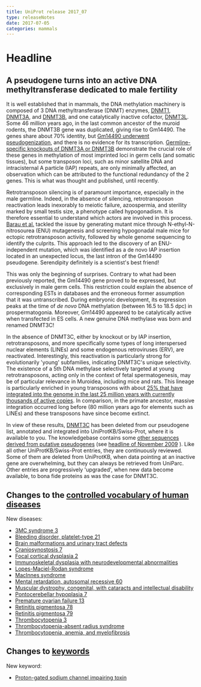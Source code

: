 ```yaml
---
title: UniProt release 2017_07
type: releaseNotes
date: 2017-07-05
categories: mammals
---
```


# Headline

## A pseudogene turns into an active DNA methyltransferase dedicated to male fertility

It is well established that in mammals, the DNA methylation machinery is composed of 3 DNA methyltransferase (DNMT) enzymes, [DNMT1](http://www.uniprot.org/uniprotkb?query=gene:dnmt1+AND+taxonomy:337687+AND+reviewed:yes), [DNMT3A](http://www.uniprot.org/uniprotkb?query=gene:dnmt3a+AND+taxonomy:337687+AND+reviewed:yes), and [DNMT3B](http://www.uniprot.org/uniprotkb?query=gene:dnmt3b+AND+taxonomy:337687+AND+reviewed:yes), and one catalytically inactive cofactor, [DNMT3L](http://www.uniprot.org/uniprotkb?query=gene:dnmt3l+AND+taxonomy:337687+AND+reviewed:yes). Some 46 million years ago, in the last common ancestor of the muroid rodents, the DNMT3B gene was duplicated, giving rise to Gm14490. The genes share about 70% identity, but [Gm14490 underwent pseudogenization](https://www.ncbi.nlm.nih.gov/pubmed/15203217), and there is no evidence for its transcription. [Germline-specific knockouts of DNMT3A or DNMT3B](https://www.ncbi.nlm.nih.gov/pubmed/15215868,17616512) demonstrate the crucial role of these genes in methylation of most imprinted loci in germ cells (and somatic tissues), but some transposon loci, such as minor satellite DNA and intracisternal A particle (IAP) repeats, are only minimally affected, an observation which can be attributed to the functional redundancy of the 2 genes. This is what was thought and published, until recently.

Retrotransposon silencing is of paramount importance, especially in the male germline. Indeed, in the absence of silencing, retrotransposon reactivation leads inexorably to meiotic failure, azoospermia, and sterility marked by small testis size, a phenotype called hypogonadism. It is therefore essential to understand which actors are involved in this process. [Barau et al.](https://www.ncbi.nlm.nih.gov/pubmed/27856912) tackled the issue by generating mutant mice through N-ethyl-N-nitrosourea (ENU) mutagenesis and screening hypogonadal male mice for ectopic retrotransposon activity, followed by whole genome sequencing to identify the culprits. This approach led to the discovery of an ENU-independent mutation, which was identified as a de novo IAP insertion located in an unexpected locus, the last intron of the Gm14490 pseudogene. Serendipity definitely is a scientist's best friend!

This was only the beginning of surprises. Contrary to what had been previously reported, the Gm14490 gene proved to be expressed, but exclusively in male germ cells. This restriction could explain the absence of corresponding ESTs in databases and the erroneous former assumption that it was untranscribed. During embryonic development, its expression peaks at the time of _de novo_ DNA methylation (between 16.5 to 18.5 dpc) in prospermatogonia. Moreover, Gm14490 appeared to be catalytically active when transfected in ES cells. A new genuine DNA methylase was born and renamed DNMT3C!

In the absence of DNMT3C, either by knockout or by IAP insertion, retrotransposons, and more specifically some types of long interspersed nuclear elements (LINEs) and some endogenous retroviruses (ERV), are reactivated. Interestingly, this reactivation is particularly strong for evolutionarily 'young' subfamilies, indicating DNMT3C's unique selectivity. The existence of a 5th DNA methylase selectively targeted at young retrotransposons, acting only in the context of fetal spermatogenesis, may be of particular relevance in Muroidea, including mice and rats. This lineage is particularly enriched in young transposons with about [25% that have integrated into the genome in the last 25 million years with currently thousands of active copies](https://www.ncbi.nlm.nih.gov/pubmed/12466850). In comparison, in the primate ancestor, massive integration occurred long before (80 million years ago for elements such as LINEs) and these transposons have since become extinct.

In view of these results, [DNMT3C](http://www.uniprot.org/uniprotkb?query=gene:dnmt3c+AND+reviewed:yes) has been deleted from our pseudogene list, annotated and integrated into UniProtKB/Swiss-Prot, where it is available to you. The knowledgebase contains some [other sequences derived from putative pseudogenes](http://www.uniprot.org/uniprotkb?query=existence:uncertain+AND+pseudogene) (see [headline of November 2009](http://www.uniprot.org/news/2009/11/24/release) ). Like all other UniProtKB/Swiss-Prot entries, they are continuously reviewed. Some of them are deleted from UniProtKB, when data pointing at an inactive gene are overwhelming, but they can always be retrieved from UniParc. Other entries are progressively 'upgraded', when new data become available, to bona fide proteins as was the case for DNMT3C.

## Changes to the [controlled vocabulary of human diseases](https://ftp.uniprot.org/pub/databases/uniprot/current_release/knowledgebase/complete/docs/humdisease)

New diseases:

- [3MC syndrome 3](http://www.uniprot.org/diseases/DI-04982)
- [Bleeding disorder, platelet-type 21](http://www.uniprot.org/diseases/DI-04984)
- [Brain malformations and urinary tract defects](http://www.uniprot.org/diseases/DI-04979)
- [Craniosynostosis 7](http://www.uniprot.org/diseases/DI-04994)
- [Focal cortical dysplasia 2](http://www.uniprot.org/diseases/DI-04980)
- [Immunoskeletal dysplasia with neurodevelopmental abnormalities](http://www.uniprot.org/diseases/DI-04990)
- [Lopes-Maciel-Rodan syndrome](http://www.uniprot.org/diseases/DI-04988)
- [MacInnes syndrome](http://www.uniprot.org/diseases/DI-04991)
- [Mental retardation, autosomal recessive 60](http://www.uniprot.org/diseases/DI-04989)
- [Muscular dystrophy, congenital, with cataracts and intellectual disability](http://www.uniprot.org/diseases/DI-04992)
- [Pontocerebellar hypoplasia 7](http://www.uniprot.org/diseases/DI-04978)
- [Premature ovarian failure 13](http://www.uniprot.org/diseases/DI-04986)
- [Retinitis pigmentosa 78](http://www.uniprot.org/diseases/DI-04985)
- [Retinitis pigmentosa 79](http://www.uniprot.org/diseases/DI-04983)
- [Thrombocytopenia 3](http://www.uniprot.org/diseases/DI-04981)
- [Thrombocytopenia-absent radius syndrome](http://www.uniprot.org/diseases/DI-04993)
- [Thrombocytopenia, anemia, and myelofibrosis](http://www.uniprot.org/diseases/DI-04987)

## Changes to [keywords](https://ftp.uniprot.org/pub/databases/uniprot/current_release/knowledgebase/complete/docs/keywlist)

New keyword:

- [Proton-gated sodium channel impairing toxin](http://www.uniprot.org/keywords/KW-1275)
